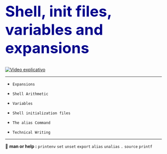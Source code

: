 <h1 style="font-size: 48px; color: darkblue;"><b>Shell, init files, variables and expansions</b></h1>




[![Video explicativo](https://img.youtube.com/vi/AKSJOqn9pIY/0.jpg)](https://www.youtube.com/watch?v=AKSJOqn9pIY)

**************************************************************************
-     Expansions
-     Shell Arithmetic
-     Variables
-     Shell initialization files
-     The alias Command
-     Technical Writing
***************************************************************************

:rocket: **man or help :** `printenv` `set` `unset` `export` `alias` `unalias` `.` `source` `printf`


